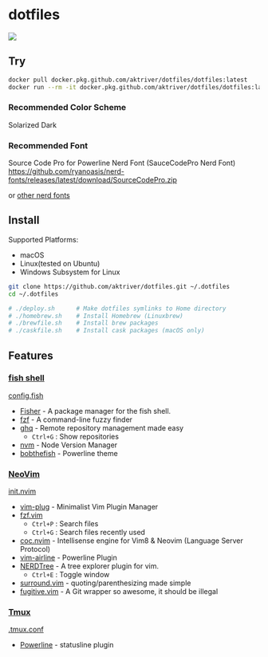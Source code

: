 # dotfiles

![](https://github.com/aktriver/dotfiles/workflows/Docker%20Image%20CI/badge.svg)

## Try

```sh
docker pull docker.pkg.github.com/aktriver/dotfiles/dotfiles:latest
docker run --rm -it docker.pkg.github.com/aktriver/dotfiles/dotfiles:latest
```

### Recommended Color Scheme

Solarized Dark

### Recommended Font

Source Code Pro for Powerline Nerd Font (SauceCodePro Nerd Font)<br>
https://github.com/ryanoasis/nerd-fonts/releases/latest/download/SourceCodePro.zip

or [other nerd fonts](https://www.nerdfonts.com/font-downloads)

## Install

Supported Platforms:
- macOS
- Linux(tested on Ubuntu)
- Windows Subsystem for Linux

```sh
git clone https://github.com/aktriver/dotfiles.git ~/.dotfiles
cd ~/.dotfiles

# ./deploy.sh      # Make dotfiles symlinks to Home directory
# ./homebrew.sh    # Install Homebrew (Linuxbrew)
# ./brewfile.sh    # Install brew packages
# ./caskfile.sh    # Install cask packages (macOS only)
```

## Features

### [fish shell](https://github.com/fish-shell/fish-shell)

[config.fish](./.config/fish/config.fish)

- [Fisher](https://github.com/jorgebucaran/fisher) - A package manager for the fish shell.
- [fzf](https://github.com/junegunn/fzf) - A command-line fuzzy finder
- [ghq](https://github.com/x-motemen/ghq) - Remote repository management made easy
  - `Ctrl+G` : Show repositories
- [nvm](https://github.com/nvm-sh/nvm) - Node Version Manager
- [bobthefish](https://github.com/oh-my-fish/theme-bobthefish) - Powerline theme

### [NeoVim](https://github.com/neovim/neovim)

[init.nvim](./.config/nvim/init.vim)

- [vim-plug](https://github.com/junegunn/vim-plug) - Minimalist Vim Plugin Manager
- [fzf.vim](https://github.com/junegunn/fzf.vim)
  - `Ctrl+P` : Search files
  - `Ctrl+G` : Search files recently used
- [coc.nvim](https://github.com/neoclide/coc.nvim) - Intellisense engine for Vim8 & Neovim (Language Server Protocol)
- [vim-airline](https://github.com/vim-airline/vim-airline) - Powerline Plugin
- [NERDTree](https://github.com/preservim/nerdtree) - A tree explorer plugin for vim.
  - `Ctrl+E` : Toggle window
- [surround.vim](https://github.com/tpope/vim-surround) - quoting/parenthesizing made simple
- [fugitive.vim](https://github.com/tpope/vim-fugitive) - A Git wrapper so awesome, it should be illegal

### [Tmux](https://github.com/tmux/tmux)

[.tmux.conf](./.tmux.conf)

- [Powerline](https://github.com/powerline/powerline) - statusline plugin

